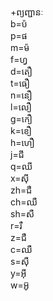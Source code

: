 +ព្យញ្ជានៈ\
b=ប៉\
p=ផ\
m=ម៉\
f=ហ្វ\
d=តឿ\
t=ធឿ\
n=នឿ\
l=លឿ\
g=កឿ\
k=ខឿ\
h=ហឿ\
j=ជី\
q=ឈី\
x=ស៊ី\
zh=ជឺ\
ch=ឈឺ\
sh=សឺ\
r=រឺ\
z=ជឺ\
c=ឈឺ\
s=ស៊ឺ\
y=អ៊ី\
w=អ៊ូ